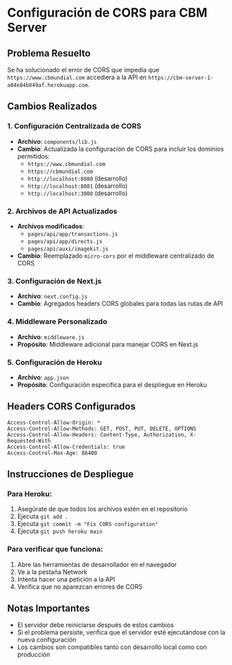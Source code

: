 # Configuración de CORS para CBM Server

## Problema Resuelto
Se ha solucionado el error de CORS que impedía que `https://www.cbmundial.com` accediera a la API en `https://cbm-server-1-a84e84b849af.herokuapp.com`.

## Cambios Realizados

### 1. Configuración Centralizada de CORS
- **Archivo**: `components/lib.js`
- **Cambio**: Actualizada la configuración de CORS para incluir los dominios permitidos:
  - `https://www.cbmundial.com`
  - `https://cbmundial.com`
  - `http://localhost:8080` (desarrollo)
  - `http://localhost:8081` (desarrollo)
  - `http://localhost:3000` (desarrollo)

### 2. Archivos de API Actualizados
- **Archivos modificados**:
  - `pages/api/app/transactions.js`
  - `pages/api/app/directs.js`
  - `pages/api/auxi/imagekit.js`
- **Cambio**: Reemplazado `micro-cors` por el middleware centralizado de CORS

### 3. Configuración de Next.js
- **Archivo**: `next.config.js`
- **Cambio**: Agregados headers CORS globales para todas las rutas de API

### 4. Middleware Personalizado
- **Archivo**: `middleware.js`
- **Propósito**: Middleware adicional para manejar CORS en Next.js

### 5. Configuración de Heroku
- **Archivo**: `app.json`
- **Propósito**: Configuración específica para el despliegue en Heroku

## Headers CORS Configurados
```
Access-Control-Allow-Origin: *
Access-Control-Allow-Methods: GET, POST, PUT, DELETE, OPTIONS
Access-Control-Allow-Headers: Content-Type, Authorization, X-Requested-With
Access-Control-Allow-Credentials: true
Access-Control-Max-Age: 86400
```

## Instrucciones de Despliegue

### Para Heroku:
1. Asegúrate de que todos los archivos estén en el repositorio
2. Ejecuta `git add .`
3. Ejecuta `git commit -m "Fix CORS configuration"`
4. Ejecuta `git push heroku main`

### Para verificar que funciona:
1. Abre las herramientas de desarrollador en el navegador
2. Ve a la pestaña Network
3. Intenta hacer una petición a la API
4. Verifica que no aparezcan errores de CORS

## Notas Importantes
- El servidor debe reiniciarse después de estos cambios
- Si el problema persiste, verifica que el servidor esté ejecutándose con la nueva configuración
- Los cambios son compatibles tanto con desarrollo local como con producción
